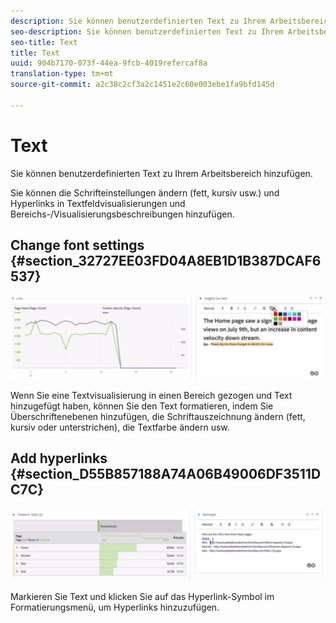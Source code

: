```yaml
---
description: Sie können benutzerdefinierten Text zu Ihrem Arbeitsbereich hinzufügen.
seo-description: Sie können benutzerdefinierten Text zu Ihrem Arbeitsbereich hinzufügen.
seo-title: Text
title: Text
uuid: 904b7170-073f-44ea-9fcb-4019refercaf8a
translation-type: tm+mt
source-git-commit: a2c38c2cf3a2c1451e2c60e003ebe1fa9bfd145d

---
```



# Text

Sie können benutzerdefinierten Text zu Ihrem Arbeitsbereich hinzufügen.

Sie können die Schrifteinstellungen ändern (fett, kursiv usw.) und Hyperlinks in Textfeldvisualisierungen und Bereichs-/Visualisierungsbeschreibungen hinzufügen.

## Change font settings {#section_32727EE03FD04A8EB1D1B387DCAF6537}

![](assets/rich-text1.png)

Wenn Sie eine Textvisualisierung in einen Bereich gezogen und Text hinzugefügt haben, können Sie den Text formatieren, indem Sie Überschriftenebenen hinzufügen, die Schriftauszeichnung ändern (fett, kursiv oder unterstrichen), die Textfarbe ändern usw.

## Add hyperlinks {#section_D55B857188A74A06B49006DF3511DC7C}

![](assets/rich-text2.png)

Markieren Sie Text und klicken Sie auf das Hyperlink-Symbol im Formatierungsmenü, um Hyperlinks hinzuzufügen.
